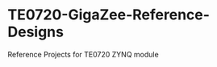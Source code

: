 TE0720-GigaZee-Reference-Designs
================================

Reference Projects for TE0720 ZYNQ module
